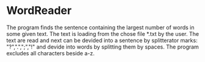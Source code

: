 # WordReader

The program finds the sentence containing the largest number of words in some given text. 
The text is loading from the chose file *.txt by the user. The text are read and next can 
be devided into a sentence by splitterator marks: "?",".",";","!" and devide into words by
splitting them by spaces. The program excludes all characters beside a-z. 

